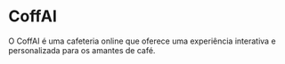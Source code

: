 # CoffAI
O CoffAI é uma cafeteria online que oferece uma experiência interativa e personalizada para os amantes de café. 
